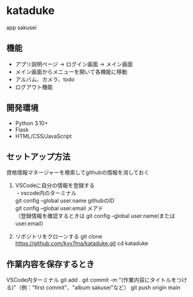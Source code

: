 # kataduke
app sakusei

## 機能
- アプリ説明ページ → ログイン画面 → メイン画面 
- メイン画面からメニューを開いて各機能に移動
- アルバム、カメラ、todo
- ログアウト機能

## 開発環境
- Python 3.10+
- Flask
- HTML/CSS/JavaScript

## セットアップ方法
資格情報マネージャーを検索してgithubの情報を消しておく<br>

1. VSCodeに自分の情報を登録する<br>
  ・vscode内のターミナル<br>
  git config –global user.name githubのID<br>
  git config –global user.email メアド<br>
  （登録情報を確認するときは git config –global user.name(またはuser.email）

3. リポジトリをクローンする
  git clone https://github.com/kvv7ma/kataduke.git
  cd kataduke

## 作業内容を保存するとき
VSCode内ターミナル
  git add .
  git commit -m "(作業内容にタイトルをつける)"（例："first commit"、"album sakusei"など）
  git push origin main 

